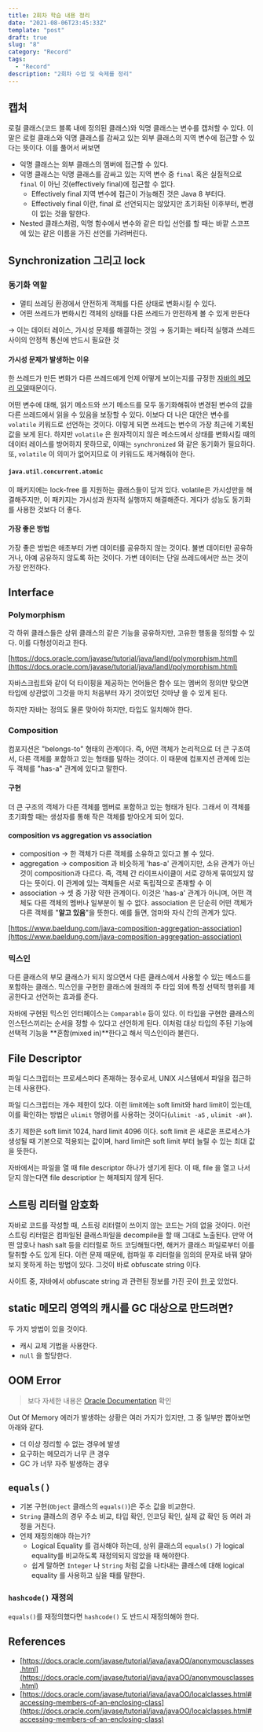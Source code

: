 ```yaml
---
title: 2회차 학습 내용 정리
date: "2021-08-06T23:45:33Z"
template: "post"
draft: true
slug: "8"
category: "Record"
tags:
  - "Record"
description: "2회차 수업 및 숙제를 정리"
---
```


## 캡처

로컬 클래스(코드 블록 내에 정의된 클래스)와 익명 클래스는 변수를 캡처할 수 있다. 이 말은 로컬 클래스와 익명 클래스를 감싸고 있는 외부 클래스의 지역 변수에 접근할 수 있다는 뜻이다. 이를 풀어서 써보면

- 익명 클래스는 외부 클래스의 멤버에 접근할 수 있다.
- 익명 클래스는 익명 클래스를 감싸고 있는 지역 변수 중 `final` 혹은 실질적으로 `final` 이 아닌 것(effectively final)에 접근할 수 없다.
    - Effectively final 지역 변수에 접근이 가능해진 것은 Java 8 부터다.
    - Effectively final 이란, final 로 선언되지는 않았지만 초기화된 이후부터, 변경이 없는 것을 말한다.
- Nested 클래스처럼, 익명 함수에서 변수와 같은 타입 선언를 할 때는 바깥 스코프에 있는 같은 이름을 가진 선언를 가려버린다.


## Synchronization 그리고 lock

### 동기화 역할

- 멀티 쓰레딩 환경에서 안전하게 객체를 다른 상태로 변화시킬 수 있다.
- 어떤 쓰레드가 변화시킨 객체의 상태를 다른 쓰레드가 안전하게 볼 수 있게 만든다

→ 이는 데이터 레이스, 가시성 문제를 해결하는 것임 → 동기화는 배타적 실행과 쓰레드 사이의 안정적 통신에 반드시 필요한 것

#### 가시성 문제가 발생하는 이유

한 쓰레드가 만든 변화가 다른 쓰레드에게 언제 어떻게 보이는지를 규정한 [자바의 메모리 모델](https://docs.oracle.com/javase/specs/jls/se8/html/jls-17.html)때문이다. 

어떤 변수에 대해, 읽기 메소드와 쓰기 메소드를 모두 동기화해줘야 변경된 변수의 값을 다른 쓰레드에서 읽을 수 있음을 보장할 수 있다. 이보다 더 나은 대안은 변수를 `volatile` 키워드로 선언하는 것이다. 이렇게 되면 쓰레드는 변수의 가장 최근에 기록된 값을 보게 된다. 하지만 `volatile` 은 원자적이지 않은 메소드에서 상태를 변화시킬 때의 데이터 레이스를 방어하지 못하므로, 이때는 `synchronized` 와 같은 동기화가 필요하다. 또, `volatile` 이 의미가 없어지므로 이 키워드도 제거해줘야 한다.

#### `java.util.concurrent.atomic`

이 패키지에는 lock-free 를 지원하는 클래스들이 담겨 있다. volatile은 가시성만을 해결해주지만, 이 패키지는 가시성과 원자적 실행까지 해결해준다. 게다가 성능도 동기화를 사용한 것보다 더 좋다.

#### 가장 좋은 방법

가장 좋은 방법은 애초부터 가변 데이터를 공유하지 않는 것이다. 불변 데이터만 공유하거나, 아예 공유하지 않도록 하는 것이다. 가변 데이터는 단일 쓰레드에서만 쓰는 것이 가장 안전하다. 

## Interface

### Polymorphism

각 하위 클래스들은 상위 클래스의 같은 기능을 공유하지만, 고유한 행동을 정의할 수 있다. 이를 다형성이라고 한다.

[https://docs.oracle.com/javase/tutorial/java/IandI/polymorphism.html](https://docs.oracle.com/javase/tutorial/java/IandI/polymorphism.html)

자바스크립트와 같이 덕 타이핑을 제공하는 언어들은 함수 또는 멤버의 정의만 맞으면 타입에 상관없이 그것을 마치 처음부터 자기 것이었던 것마냥 쓸 수 있게 된다. 

하지만 자바는 정의도 물론 맞아야 하지만, 타입도 일치해야 한다. 

### Composition

컴포지션은 "belongs-to" 형태의 관계이다. 즉, 어떤 객체가 논리적으로 더 큰 구조여서, 다른 객체를 포함하고 있는 형태를 말하는 것이다. 이 때문에 컴포지션 관계에 있는 두 객체를 "has-a" 관계에 있다고 말한다.

#### 구현

더 큰 구조의 객체가 다른 객체를 멤버로 포함하고 있는 형태가 된다. 그래서 이 객체를 초기화할 때는 생성자를 통해 작은 객체를 받아오게 되어 있다.

#### composition vs aggregation vs association

- composition → 한 객체가 다른 객체를 소유하고 있다고 볼 수 있다.
- aggregation → composition 과 비슷하게 'has-a' 관계이지만, 소유 관계가 아닌 것이 composition과 다르다. 즉, 객체 간 라이프사이클이 서로 강하게 묶여있지 않다는 뜻이다. 이 관계에 있는 객체들은 서로 독립적으로 존재할 수 이
- association → 셋 중 가장 약한 관계이다. 이것은 'has-a' 관계가 아니며, 어떤 객체도 다른 객체의 멤버나 일부분이 될 수 없다. association 은 단순히 어떤 객체가 다른 객체를 "**알고 있음**"을 뜻한다. 예를 들면, 엄마와 자식 간의 관계가 있다.

[https://www.baeldung.com/java-composition-aggregation-association](https://www.baeldung.com/java-composition-aggregation-association)

### 믹스인

다른 클래스의 부모 클래스가 되지 않으면서 다른 클래스에서 사용할 수 있는 메소드를 포함하는 클래스. 믹스인을 구현한 클래스에 원래의 주 타입 외에 특정 선택적 행위를 제공한다고 선언하는 효과를 준다.

자바에 구현된 믹스인 인터페이스는 `Comparable` 등이 있다. 이 타입을 구현한 클래스의 인스턴스끼리는 순서을 정할 수 있다고 선언하게 된다. 이처럼 대상 타입의 주된 기능에 선택적 기능을 **혼합(mixed in)**한다고 해서 믹스인이라 불린다.

## File Descriptor

파일 디스크립터는 프로세스마다 존재하는 정수로서, UNIX 시스템에서 파일을 접근하는데 사용한다. 

파일 디스크립터는 개수 제한이 있다. 이런 limit에는 soft limit와 hard limit이 있는데, 이를 확인하는 방법은 `ulimit` 명령어를 사용하는 것이다(`ulimit -aS` , `ulimit -aH` ).

초기 제한은 soft limit 1024, hard limit 4096 이다. soft limit 은 새로운 프로세스가 생성될 때 기본으로 적용되는 값이며, hard limit은 soft limit 부터 늘릴 수 있는 최대 값을 뜻한다. 

자바에서는 파일을 열 때 file descriptor 하나가 생기게 된다. 이 때, file 을 열고 나서 닫지 않는다면 file descriptior 는 해제되지 않게 된다. 

## 스트링 리터럴 암호화

자바로 코드를 작성할 때, 스트링 리터럴이 쓰이지 않는 코드는 거의 없을 것이다. 이런 스트링 리터럴은 컴파일된 클래스파일을 decompile을 할 때 그대로 노출된다. 만약 어떤 암호나 hash salt 등을 리터럴로 하드 코딩해뒀다면, 해커가 클래스 파일로부터 이를 탈취할 수도 있게 된다. 이런 문제 때문에, 컴파일 후 리터럴을 임의의 문자로 바꿔 알아보지 못하게 하는 방법이 있다. 그것이 바로 obfuscate string 이다. 

사이트 중, 자바에서 obfuscate string 과 관련된 정보를 가진 곳이 [한 곳](https://www.zelix.com/klassmaster/featuresStringEncryption.html) 있었다.

## static 메모리 영역의 캐시를 GC 대상으로 만드려면?

두 가지 방법이 있을 것이다. 

- 캐시 교체 기법을 사용한다.
- `null` 을 할당한다.

## OOM Error

> 보다 자세한 내용은 [Oracle Documentation](https://docs.oracle.com/javase/8/docs/technotes/guides/troubleshoot/memleaks002.html) 확인

Out Of Memory 에러가 발생하는 상황은 여러 가지가 있지만, 그 중 일부만 뽑아보면 아래와 같다.

- 더 이상 정리할 수 없는 경우에 발생
- 요구하는 메모리가 너무 큰 경우
- GC 가 너무 자주 발생하는 경우

## `equals()`

- 기본 구현(`Object` 클래스의 `equals()`)은 주소 값을 비교한다. 
- `String` 클래스의 경우 주소 비교, 타입 확인, 인코딩 확인, 실제 값 확인 등 여러 과정을 거친다.
- 언제 재정의해야 하는가?
    - Logical Equality 를 검사해야 하는데, 상위 클래스의 `equals()` 가 logical equality를 비교하도록 재정의되지 않았을 때 해야한다.
    - 쉽게 말하면 `Integer` 나 `String` 처럼 값을 나타내는 클래스에 대해 logical equality 를 사용하고 싶을 때를 말한다. 

### `hashcode()` 재정의

`equals()`를 재정의했다면 `hashcode()` 도 반드시 재정의해야 한다.

## References

- [https://docs.oracle.com/javase/tutorial/java/javaOO/anonymousclasses.html](https://docs.oracle.com/javase/tutorial/java/javaOO/anonymousclasses.html)
- [https://docs.oracle.com/javase/tutorial/java/javaOO/localclasses.html#accessing-members-of-an-enclosing-class](https://docs.oracle.com/javase/tutorial/java/javaOO/localclasses.html#accessing-members-of-an-enclosing-class)
